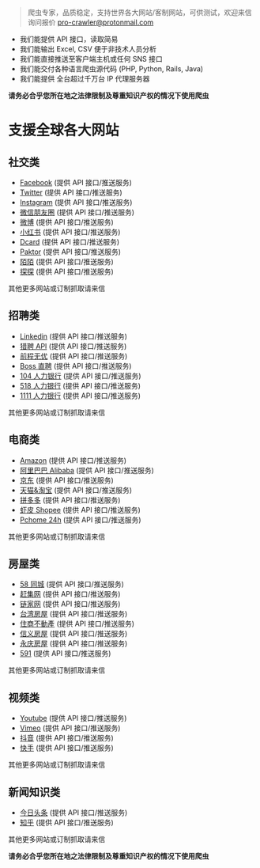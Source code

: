 
> 爬虫专家，品质稳定，支持世界各大网站/客制网站，可供测试，欢迎来信询问报价 pro-crawler@protonmail.com
- 我们能提供 API 接口，读取简易
- 我们能输出 Excel, CSV 便于非技术人员分析
- 我们能直接推送至客户端主机或任何 SNS 接口
- 我们能交付各种语言爬虫源代码 (PHP, Python, Rails, Java)
- 我们能提供 全台超过千万台 IP 代理服务器

**请务必合乎您所在地之法律限制及尊重知识产权的情况下使用爬虫**

# 支援全球各大网站

## 社交类

- [Facebook](http://facebook.com) (提供 API 接口/推送服务)
- [Twitter](https://twitter.com)  (提供 API 接口/推送服务)
- [Instagram](https://www.instagram.com) (提供 API 接口/推送服务)
- [微信朋友圈](https://wx.qq.com)  (提供 API 接口/推送服务)
- [微博](https://weibo.com/)  (提供 API 接口/推送服务)
- [小红书](https://www.xiaohongshu.com) (提供 API 接口/推送服务)
- [Dcard](https://www.dcard.tw) (提供 API 接口/推送服务)
- [Paktor](https://gopaktor.com) (提供 API 接口/推送服务)
- [陌陌](https://www.immomo.com) (提供 API 接口/推送服务)
- [探探](https://tantanapp.com) (提供 API 接口/推送服务)

其他更多网站或订制抓取请来信

## 招聘类

- [Linkedin](http://www.linkedin.com) (提供 API 接口/推送服务)
- [猎聘 API](https://www.liepin.com) (提供 API 接口/推送服务)
- [前程无优](https://www.51job.com) (提供 API 接口/推送服务)
- [Boss 直聘](https://www.zhipin.com) (提供 API 接口/推送服务)
- [104 人力银行](https://www.104.com.tw/) (提供 API 接口/推送服务)
- [518 人力银行](https://www.518.com.tw) (提供 API 接口/推送服务)
- [1111 人力银行](https://www.1111.com.tw) (提供 API 接口/推送服务)

其他更多网站或订制抓取请来信

## 电商类

- [Amazon](https://www.amazon.com) (提供 API 接口/推送服务)
- [阿里巴巴 Alibaba](https://www.1688.com) (提供 API 接口/推送服务)
- [京东](https://www.jd.com/) (提供 API 接口/推送服务)
- [天猫&淘宝](https://www.tmall.com) (提供 API 接口/推送服务)
- [拼多多](https://m.pinduoduo.com) (提供 API 接口/推送服务)
- [虾皮 Shopee](https://shopee.tw) (提供 API 接口/推送服务)
- [Pchome 24h](https://24h.pchome.com.tw) (提供 API 接口/推送服务)

其他更多网站或订制抓取请来信

## 房屋类

- [58 同城](https://www.58.com/zufang/) (提供 API 接口/推送服务)
- [赶集网](http://ganji.com) (提供 API 接口/推送服务)
- [链家网](https://lianjia.com/) (提供 API 接口/推送服务)
- [台湾房屋](https://www.twhg.com.tw) (提供 API 接口/推送服务)
- [住商不動產](https://www.hbhousing.com.tw) (提供 API 接口/推送服务)
- [信义房屋](https://www.sinyi.com.tw) (提供 API 接口/推送服务)
- [永庆房屋](https://www.yungching.com.tw) (提供 API 接口/推送服务)
- [591](https://www.591.com.tw) (提供 API 接口/推送服务)

其他更多网站或订制抓取请来信

## 视频类

- [Youtube](https://www.youtube.com) (提供 API 接口/推送服务)
- [Vimeo](https://vimeo.com) (提供 API 接口/推送服务)
- [抖音](https://www.douyin.com) (提供 API 接口/推送服务)
- [快手](https://www.kuaishou.com) (提供 API 接口/推送服务)

其他更多网站或订制抓取请来信

## 新闻知识类

- [今日头条](https://www.toutiao.com) (提供 API 接口/推送服务)
- [知乎](https://www.zhihu.com/) (提供 API 接口/推送服务)

其他更多网站或订制抓取请来信


**请务必合乎您所在地之法律限制及尊重知识产权的情况下使用爬虫**
